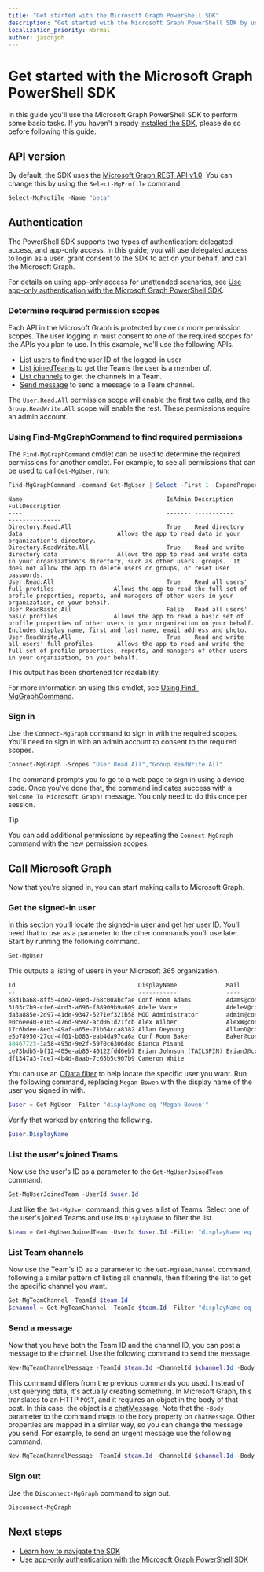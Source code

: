 ```yaml
---
title: "Get started with the Microsoft Graph PowerShell SDK"
description: "Get started with the Microsoft Graph PowerShell SDK by using it perform some basic tasks."
localization_priority: Normal
author: jasonjoh
---
```


# Get started with the Microsoft Graph PowerShell SDK

In this guide you'll use the Microsoft Graph PowerShell SDK to perform some basic tasks. If you haven't already [installed the SDK](installation.md), please do so before following this guide.

## API version

By default, the SDK uses the [Microsoft Graph REST API v1.0](/graph/api/overview?view=graph-rest-1.0&preserve-view=true). You can change this by using the `Select-MgProfile` command.

```powershell
Select-MgProfile -Name "beta"
```

## Authentication

The PowerShell SDK supports two types of authentication: delegated access, and app-only access. In this guide, you will use delegated access to login as a user, grant consent to the SDK to act on your behalf, and call the Microsoft Graph.

For details on using app-only access for unattended scenarios, see [Use app-only authentication with the Microsoft Graph PowerShell SDK](app-only.md).

### Determine required permission scopes

Each API in the Microsoft Graph is protected by one or more permission scopes. The user logging in must consent to one of the required scopes for the APIs you plan to use. In this example, we'll use the following APIs.

- [List users](/graph/api/user-list?view=graph-rest-1.0&preserve-view=true) to find the user ID of the logged-in user
- [List joinedTeams](/graph/api/user-list-joinedteams?view=graph-rest-1.0&preserve-view=true) to get the Teams the user is a member of.
- [List channels](/graph/api/channel-list?view=graph-rest-1.0&preserve-view=true) to get the channels in a Team.
- [Send message](/graph/api/channel-post-messages?view=graph-rest-1.0&preserve-view=true) to send a message to a Team channel.

The `User.Read.All` permission scope will enable the first two calls, and the `Group.ReadWrite.All` scope will enable the rest. These permissions require an admin account.

### Using Find-MgGraphCommand to find required permissions

The `Find-MgGraphCommand` cmdlet can be used to determine the required permissions for another cmdlet. For example, to see all permissions that can be used to call `Get-MgUser`, run;

```powershell
Find-MgGraphCommand -command Get-MgUser | Select -First 1 -ExpandProperty Permissions
```

```Output
Name                                         IsAdmin Description                                   FullDescription
----                                         ------- -----------                                   ---------------
Directory.Read.All                           True    Read directory data                           Allows the app to read data in your organization's directory.
Directory.ReadWrite.All                      True    Read and write directory data                 Allows the app to read and write data in your organization's directory, such as other users, groups.  It does not allow the app to delete users or groups, or reset user passwords.
User.Read.All                                True    Read all users' full profiles                 Allows the app to read the full set of profile properties, reports, and managers of other users in your organization, on your behalf.
User.ReadBasic.All                           False   Read all users' basic profiles                Allows the app to read a basic set of profile properties of other users in your organization on your behalf. Includes display name, first and last name, email address and photo.
User.ReadWrite.All                           True    Read and write all users' full profiles       Allows the app to read and write the full set of profile properties, reports, and managers of other users in your organization, on your behalf.
```

This output has been shortened for readability.

For more information on using this cmdlet, see [Using Find-MgGraphCommand](find-mg-graph-command.md).

### Sign in

Use the `Connect-MgGraph` command to sign in with the required scopes. You'll need to sign in with an admin account to consent to the required scopes.

```powershell
Connect-MgGraph -Scopes "User.Read.All","Group.ReadWrite.All"
```

The command prompts you to go to a web page to sign in using a device code. Once you've done that, the command indicates success with a `Welcome To Microsoft Graph!` message. You only need to do this once per session.

> [!TIP]
> You can add additional permissions by repeating the `Connect-MgGraph` command with the new permission scopes.

## Call Microsoft Graph

Now that you're signed in, you can start making calls to Microsoft Graph.

### Get the signed-in user

In this section you'll locate the signed-in user and get her user ID. You'll need that to use as a parameter to the other commands you'll use later. Start by running the following command.

```powershell
Get-MgUser
```

This outputs a listing of users in your Microsoft 365 organization.

```powershell
Id                                   DisplayName              Mail                                  UserPrincipalName
--                                   -----------              ----                                  -----------------
88d1ba68-8ff5-4de2-90ed-768c00abcfae Conf Room Adams          Adams@contoso.onmicrosoft.com         Adams@contoso.…
3103c7b9-cfe6-4cd3-a696-f88909b9a609 Adele Vance              AdeleV@contoso.OnMicrosoft.com        AdeleV@contoso…
da3a885e-2d97-41de-9347-5271ef321b58 MOD Administrator        admin@contoso.OnMicrosoft.com         admin@contoso.…
e0c6ee40-e105-476d-9597-acd061d21fcb Alex Wilber              AlexW@contoso.OnMicrosoft.com         AlexW@contoso.…
17c6bdee-8ed3-49af-a65e-71b64cca8382 Allan Deyoung            AllanD@contoso.OnMicrosoft.com        AllanD@contoso…
e5b78950-27cd-4f01-b083-eab4da97ca6a Conf Room Baker          Baker@contoso.onmicrosoft.com         Baker@contoso.…
40467725-1a58-495d-9e2f-5970c6306d8d Bianca Pisani                                                  BiancaP@contoso…
ce73bdb5-bf12-405e-ab85-40122fdd6eb7 Brian Johnson (TAILSPIN) BrianJ@contoso.onmicrosoft.com        BrianJ@contoso…
df1347a3-7ce7-4b4d-8aab-7c65b5c907b9 Cameron White                                                  CameronW@contoso…
```

You can use an [OData filter](/graph/query-parameters.md#filter-parameter) to help locate the specific user you want. Run the following command, replacing `Megan Bowen` with the display name of the user you signed in with.

```powershell
$user = Get-MgUser -Filter "displayName eq 'Megan Bowen'"
```

Verify that worked by entering the following.

```powershell
$user.DisplayName
```

### List the user's joined Teams

Now use the user's ID as a parameter to the `Get-MgUserJoinedTeam` command.

```powershell
Get-MgUserJoinedTeam -UserId $user.Id
```

Just like the `Get-MgUser` command, this gives a list of Teams. Select one of the user's joined Teams and use its `DisplayName` to filter the list.

```powershell
$team = Get-MgUserJoinedTeam -UserId $user.Id -Filter "displayName eq 'Sales and Marketing'"
```

### List Team channels

Now use the Team's ID as a parameter to the `Get-MgTeamChannel` command, following a similar pattern of listing all channels, then filtering the list to get the specific channel you want.

```powershell
Get-MgTeamChannel -TeamId $team.Id
$channel = Get-MgTeamChannel -TeamId $team.Id -Filter "displayName eq 'General'"
```

### Send a message

Now that you have both the Team ID and the channel ID, you can post a message to the channel. Use the following command to send the message.

```powershell
New-MgTeamChannelMessage -TeamId $team.Id -ChannelId $channel.Id -Body @{ Content="Hello World" }
```

This command differs from the previous commands you used. Instead of just querying data, it's actually creating something. In Microsoft Graph, this translates to an HTTP `POST`, and it requires an object in the body of that post. In this case, the object is a [chatMessage](/graph/resources/chatmessage?view=graph-rest-1.0&preserve-view=true). Note that the `-Body` parameter to the command maps to the `body` property on `chatMessage`. Other properties are mapped in a similar way, so you can change the message you send. For example, to send an urgent message use the following command.

```powershell
New-MgTeamChannelMessage -TeamId $team.Id -ChannelId $channel.Id -Body @{ Content="Hello World" } -Importance "urgent"
```

### Sign out

Use the `Disconnect-MgGraph` command to sign out.

```powershell
Disconnect-MgGraph
```

## Next steps

- [Learn how to navigate the SDK](navigating.md)
- [Use app-only authentication with the Microsoft Graph PowerShell SDK](app-only.md)
